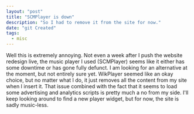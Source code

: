 ```yaml
---
layout: "post"
title: "SCMPlayer is down"
description: "So I had to remove it from the site for now."
date: "git Created"
tags:
  - misc
---
```


Well this is extremely annoying.
Not even a week after I push the website redesign live, the music player I used (SCMPlayer) seems like it either has some downtime or has gone fully defunct.
I am looking for an alternative at the moment, but not entirely sure yet.
WikPlayer seemed like an okay choice, but no matter what I do, it just removes all the content from my site when I insert it.
That issue combined with the fact that it seems to load some advertising and analytics scripts is pretty much a no from my side.
I'll keep looking around to find a new player widget, but for now, the site is sadly music-less.
